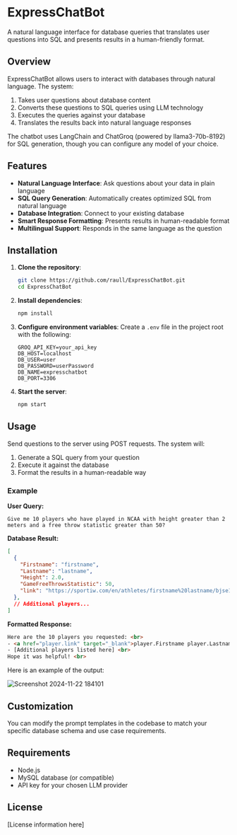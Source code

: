 # ExpressChatBot

A natural language interface for database queries that translates user questions into SQL and presents results in a human-friendly format.

## Overview

ExpressChatBot allows users to interact with databases through natural language. The system:

1. Takes user questions about database content
2. Converts these questions to SQL queries using LLM technology
3. Executes the queries against your database
4. Translates the results back into natural language responses

The chatbot uses LangChain and ChatGroq (powered by llama3-70b-8192) for SQL generation, though you can configure any model of your choice.

## Features

- **Natural Language Interface**: Ask questions about your data in plain language
- **SQL Query Generation**: Automatically creates optimized SQL from natural language
- **Database Integration**: Connect to your existing database
- **Smart Response Formatting**: Presents results in human-readable format
- **Multilingual Support**: Responds in the same language as the question

## Installation

1. **Clone the repository**:
   ```bash
   git clone https://github.com/raull/ExpressChatBot.git
   cd ExpressChatBot
   ```

2. **Install dependencies**:
   ```bash
   npm install
   ```

3. **Configure environment variables**:
   Create a `.env` file in the project root with the following:
   ```
   GROQ_API_KEY=your_api_key
   DB_HOST=localhost
   DB_USER=user
   DB_PASSWORD=userPassword
   DB_NAME=expresschatbot
   DB_PORT=3306
   ```

4. **Start the server**:
   ```bash
   npm start
   ```

## Usage

Send questions to the server using POST requests. The system will:
1. Generate a SQL query from your question
2. Execute it against the database
3. Format the results in a human-readable way

### Example

**User Query:**
```
Give me 10 players who have played in NCAA with height greater than 2 meters and a free throw statistic greater than 50?
```

**Database Result:**
```json
[
  {
    "Firstname": "firstname",
    "Lastname": "lastname",
    "Height": 2.0,
    "GameFreeThrowsStatistic": 50,
    "link": "https://sportiw.com/en/athletes/firstname%20lastname/bjse1a360bfb50jy3voy/"
  },
  // Additional players...
]
```

**Formatted Response:**
```html
Here are the 10 players you requested: <br>
- <a href="player.link" target="_blank">player.Firstname player.Lastname</a> <br>
- [Additional players listed here] <br>
Hope it was helpful! <br>
```

Here is an example of the output:

![Screenshot 2024-11-22 184101](https://github.com/user-attachments/assets/2411a5a5-27c1-48e7-bfbd-4995e8aec211)

## Customization

You can modify the prompt templates in the codebase to match your specific database schema and use case requirements.

## Requirements

- Node.js
- MySQL database (or compatible)
- API key for your chosen LLM provider

## License

[License information here]